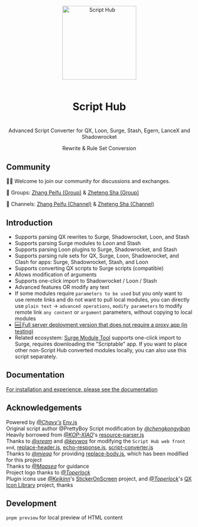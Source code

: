 <div align="center">
<br>
<img width="200" src="https://raw.githubusercontent.com/Script-Hub-Org/Script-Hub/main/assets/icon-dark.png" alt="Script Hub">
<br>
<br>
<h1 align="center">Script Hub<h1>
</div>

<p align="center" color="#6a737d">
Advanced Script Converter for QX, Loon, Surge, Stash, Egern, LanceX and Shadowrocket
</p>
<p align="center" color="#6a737d">
Rewrite & Rule Set Conversion

## Community

👏🏻 Welcome to join our community for discussions and exchanges.

👥 Groups: [Zhang Peifu (Group)](https://t.me/zhangpeifu) & [Zheteng Sha (Group)](https://t.me/zhetengsha_group)

📢 Channels: [Zhang Peifu (Channel)](https://t.me/h5683577) & [Zheteng Sha (Channel)](https://t.me/zhetengsha)

## Introduction

- Supports parsing QX rewrites to Surge, Shadowrocket, Loon, and Stash
- Supports parsing Surge modules to Loon and Stash
- Supports parsing Loon plugins to Surge, Shadowrocket, and Stash
- Supports parsing rule sets for QX, Surge, Loon, Shadowrocket, and Clash for apps: Surge, Shadowrocket, Stash, and Loon
- Supports converting QX scripts to Surge scripts (compatible)
- Allows modification of arguments
- Supports one-click import to Shadowrocket / Loon / Stash
- Advanced features OR modify any text
- If some modules require `parameters to be used` but you only want to use remote links and do not want to pull local modules, you can directly use `plain text` -> `advanced operations`, `modify parameters` to modify remote link `any content` or `argument` parameters, without copying to local modules
- [🆕 Full server deployment version that does not require a proxy app (in testing)](https://github.com/Script-Hub-Org/Script-Hub/wiki/%E5%85%A8%E6%9C%8D%E5%8A%A1%E5%99%A8%E7%89%88(%E6%B5%8B%E8%AF%95%E4%B8%AD))
- Related ecosystem: [Surge Module Tool](https://github.com/Script-Hub-Org/Script-Hub/wiki/%E7%9B%B8%E5%85%B3%E7%94%9F%E6%80%81:-Surge-%E6%A8%A1%E5%9D%97%E5%B7%A5%E5%85%B7) supports one-click import to Surge, requires downloading the "Scriptable" app. If you want to place other non-Script Hub converted modules locally, you can also use this script separately.

## Documentation

[For installation and experience, please see the documentation](https://github.com/Script-Hub-Org/Script-Hub/wiki)

## Acknowledgements

Powered by [_@Chavy‘s_](https://github.com/chavyleung) [Env.js](https://github.com/chavyleung/scripts)  
Original script author @PrettyBoy 
Script modification by [_@chengkongyiban_](https://github.com/chengkongyiban)  
Heavily borrowed from [_@KOP-XIAO_](https://github.com/KOP-XIAO)'s [resource-parser.js](https://github.com/KOP-XIAO/QuantumultX/raw/master/Scripts/resource-parser.js)  
Thanks to [_@xream_](https://github.com/xream) and [_@keywos_](https://github.com/keywos) for modifying the `Script Hub web front end`, [replace-header.js](https://raw.githubusercontent.com/Script-Hub-Org/Script-Hub/main/scripts/replace-header.js), [echo-response.js](https://raw.githubusercontent.com/Script-Hub-Org/Script-Hub/main/scripts/echo-response.js), [script-converter.js](https://raw.githubusercontent.com/Script-Hub-Org/Script-Hub/main/script-converter.js)  
Thanks to [_@mieqq_](https://github.com/mieqq) for providing [replace-body.js](https://github.com/mieqq/mieqq/raw/master/replace-body.js), which has been modified for this project  
Thanks to [_@Maasea_](https://github.com/Maasea) for guidance  
Project logo thanks to [_@Toperlock_](https://github.com/Toperlock)  
Plugin icons use [_@Keikinn_](https://github.com/Keikinn)'s [StickerOnScreen](https://github.com/KeiKinn/StickerOnScreen) project, and [_@Toperlock_](https://github.com/Toperlock)'s [QX Icon Library](https://github.com/Toperlock/Quantumult/tree/main/icon) project, thanks

## Development

`pnpm preview` for local preview of HTML content

